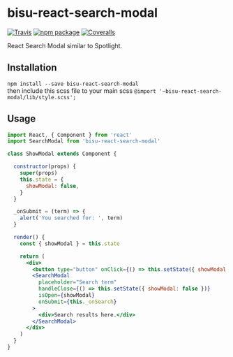 # bisu-react-search-modal

[![Travis][build-badge]][build]
[![npm package][npm-badge]][npm]
[![Coveralls][coveralls-badge]][coveralls]

React Search Modal similar to Spotlight.

## Installation
`npm install --save bisu-react-search-modal`  
then include this scss file to your main scss
`@import '~bisu-react-search-modal/lib/style.scss';`

## Usage
```jsx
import React, { Component } from 'react'
import SearchModal from 'bisu-react-search-modal'

class ShowModal extends Component {

  constructor(props) {
    super(props)
    this.state = {
      showModal: false,
    }
  }

  _onSubmit = (term) => {
    alert('You searched for: ', term)
  }

  render() {
    const { showModal } = this.state

    return (
      <div>
        <button type="button" onClick={() => this.setState({ showModal: true })}>Show SearchModal</button>
        <SearchModal
          placeholder="Search term"
          handleClose={() => this.setState({ showModal: false })}
          isOpen={showModal}
          onSubmit={this._onSearch}
        >
          <div>Search results here.</div>
        </SearchModal>
      </div>
    )
  }
}

```

[build-badge]: https://img.shields.io/travis/user/repo/master.png?style=flat-square
[build]: https://travis-ci.org/user/repo

[npm-badge]: https://img.shields.io/npm/v/npm-package.png?style=flat-square
[npm]: https://www.npmjs.org/package/npm-package

[coveralls-badge]: https://img.shields.io/coveralls/user/repo/master.png?style=flat-square
[coveralls]: https://coveralls.io/github/user/repo
